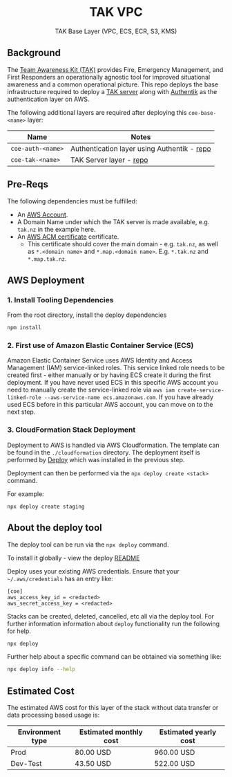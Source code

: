<h1 align=center>TAK VPC</h1>

<p align=center>TAK Base Layer (VPC, ECS, ECR, S3, KMS)</p>

## Background

The [Team Awareness Kit (TAK)](https://tak.gov/solutions/emergency) provides Fire, Emergency Management, and First Responders an operationally agnostic tool for improved situational awareness and a common operational picture. 
This repo deploys the base infrastructure required to deploy a [TAK server](https://tak.gov/solutions/emergency) along with [Authentik](https://goauthentik.io/) as the authentication layer on AWS.

The following additional layers are required after deploying this `coe-base-<name>` layer:

| Name                  | Notes |
| --------------------- | ----- |
| `coe-auth-<name>`     | Authentication layer using Authentik - [repo](https://github.com/TAK-NZ/auth-infra)      |
| `coe-tak-<name>`      | TAK Server layer - [repo](https://github.com/TAK-NZ/tak-infra)      |

## Pre-Reqs

The following dependencies must be fulfilled:
- An [AWS Account](https://signin.aws.amazon.com/signup?request_type=register).
- A Domain Name under which the TAK server is made available, e.g. `tak.nz` in the example here.
- An [AWS ACM certificate](https://docs.aws.amazon.com/acm/latest/userguide/gs.html) certificate.
  - This certificate should cover the main domain - e.g. `tak.nz`, as well as `*.<domain name>` and `*.map.<domain name>`. E.g. `*.tak.nz` and `*.map.tak.nz`.

## AWS Deployment

### 1. Install Tooling Dependencies

From the root directory, install the deploy dependencies

```sh
npm install
```

### 2. First use of Amazon Elastic Container Service (ECS)

Amazon Elastic Container Service uses AWS Identity and Access Management (IAM) service-linked roles. This service linked role needs to be created first - either manually or by having ECS create it during the first deployment. If you have never used ECS in this specific AWS account you need to manually create the service-linked role via `aws iam create-service-linked-role --aws-service-name ecs.amazonaws.com`. If you have already used ECS before in this particular AWS account, you can move on to the next step. 

### 3. CloudFormation Stack Deployment
Deployment to AWS is handled via AWS Cloudformation. The template can be found in the `./cloudformation`
directory. The deployment itself is performed by [Deploy](https://github.com/openaddresses/deploy) which
was installed in the previous step.

Deployment can then be performed via the `npx deploy create <stack>` command. 

For example:

```
npx deploy create staging
```

## About the deploy tool

The deploy tool can be run via the `npx deploy` command.

To install it globally - view the deploy [README](https://github.com/openaddresses/deploy)

Deploy uses your existing AWS credentials. Ensure that your `~/.aws/credentials` has an entry like:
 
```
[coe]
aws_access_key_id = <redacted>
aws_secret_access_key = <redacted>
```

Stacks can be created, deleted, cancelled, etc all via the deploy tool. For further information
information about `deploy` functionality run the following for help.
 
```sh
npx deploy
```
 
Further help about a specific command can be obtained via something like:

```sh
npx deploy info --help
```

## Estimated Cost

The estimated AWS cost for this layer of the stack without data transfer or data processing based usage is:

| Environment type      | Estimated monthly cost | Estimated yearly cost |
| --------------------- | ----- | ----- |
| Prod                  | 80.00 USD | 960.00 USD |
| Dev-Test              | 43.50 USD | 522.00 USD |
